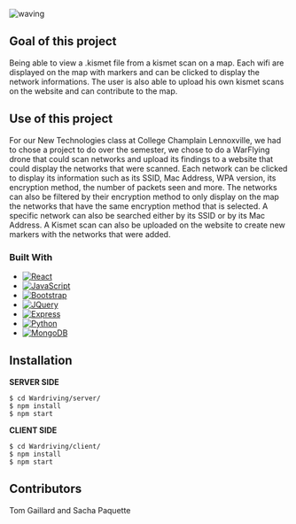 ![waving](https://capsule-render.vercel.app/api?type=waving&height=200&text=WarFlying&fontAlign=80&fontAlignY=40&color=gradient)

## Goal of this project
Being able to view a .kismet file from a kismet scan on a map. Each wifi are displayed on the map with markers and can be clicked to display the network informations. 
The user is also able to upload his own kismet scans on the website and can contribute to the map.

## Use of this project
For our New Technologies class at College Champlain Lennoxville, we had to chose a project to do over the semester, we chose to do a WarFlying drone that could scan networks
and upload its findings to a website that could display the networks that were scanned. Each network can be clicked to display its information such as its SSID, Mac Address,
WPA version, its encryption method, the number of packets seen and more. The networks can also be filtered by their encryption method to only display on the map the networks
that have the same encryption method that is selected. A specific network can also be searched either by its SSID or by its Mac Address. A Kismet scan can also be uploaded on
the website to create new markers with the networks that were added.

### Built With

* [![React][React.js]][React-url]
* [![JavaScript][JavaScript.com]][JavaScript-url]
* [![Bootstrap][Bootstrap.com]][Bootstrap-url]
* [![JQuery][JQuery.com]][JQuery-url]
* [![Express][Express.com]][Express-url]
* [![Python][Python.com]][Python-url]
* [![MongoDB][MongoDB.com]][MongoDB-url]
## Installation

**SERVER SIDE**
````
$ cd Wardriving/server/
$ npm install
$ npm start
````
**CLIENT SIDE**
````
$ cd Wardriving/client/
$ npm install
$ npm start
````

## Contributors
Tom Gaillard and Sacha Paquette


<!-- MARKDOWN LINKS & IMAGES -->
<!-- https://www.markdownguide.org/basic-syntax/#reference-style-links -->
[React.js]: https://img.shields.io/badge/React-20232A?style=for-the-badge&logo=react&logoColor=61DAFB
[React-url]: https://reactjs.org/
[Bootstrap.com]: https://img.shields.io/badge/Bootstrap-563D7C?style=for-the-badge&logo=bootstrap&logoColor=white
[Bootstrap-url]: https://getbootstrap.com
[JQuery.com]: https://img.shields.io/badge/jQuery-0769AD?style=for-the-badge&logo=jquery&logoColor=white
[JQuery-url]: https://jquery.com 
[Express-url]: http://expressjs.com/
[Express.com]: https://img.shields.io/badge/Express-0769AD?style=for-the-badge&logo=Express&logoColor=red
[Python.com]: https://img.shields.io/badge/Python-20232A?style=for-the-badge&logo=Python&logoColor=green
[Python-url]: https://www.python.org/
[MongoDB.com]: https://img.shields.io/badge/MongoDB-563D7C?style=for-the-badge&logo=MongoDB&logoColor=green
[MongoDB-url]: https://www.mongodb.com/cloud/atlas/lp/try4?utm_source=bing&utm_campaign=search_bs_pl_evergreen_atlas_core_prosp-brand_gic-null_amers-ca_ps-all_desktop_eng_lead&utm_term=mongodb&utm_medium=cpc_paid_search&utm_ad=e&utm_ad_campaign_id=415204512&adgroup=1212761794897237&msclkid=adad715ac24012a413c012242948c715
[JavaScript.com]: https://img.shields.io/badge/javascript-ffff00?style=for-the-badge&logo=javascript&logoColor=black
[JavaScript-url]: https://www.javascript.com/
